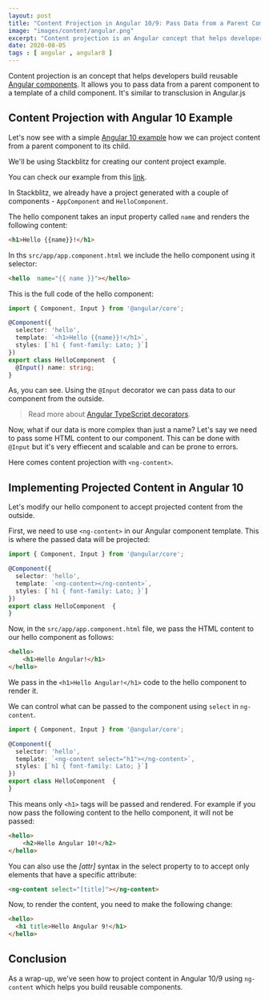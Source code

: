 ```yaml
---
layout: post
title: "Content Projection in Angular 10/9: Pass Data from a Parent Component to a Child Template with Ng-content"
image: "images/content/angular.png"
excerpt: "Content projection is an Angular concept that helps developers build reusable components. It allows you to pass data from a parent component to a template of a child component" 
date: 2020-08-05 
tags : [ angular , angular8 ] 
--- 
```


Content projection is an concept that helps developers build reusable [Angular components](https://www.techiediaries.com/angular-components/). It allows you to pass data from a parent component to a template of a child component. It's similar to transclusion in Angular.js

## Content Projection with Angular 10 Example

Let's now see with a simple [Angular 10 example](https://www.techiediaries.com/angular/angular-9-8-tutorial-by-example-rest-crud-apis-http-get-requests-with-httpclient/) how we can project content from a parent component to its child.

We'll be using Stackblitz for creating our content project example. 

You can check our example from this [link](https://stackblitz.com/edit/angular-8-ng-content). 

In Stackblitz, we already have a project generated with a couple of components - `AppComponent` and `HelloComponent`.

The hello component takes an input property called `name` and renders the following content:

```html
<h1>Hello {{name}}!</h1>
``` 

In ths `src/app/app.component.html` we include the hello component using it selector:

```html
<hello  name="{{ name }}"></hello>
```

This is the full code of the hello component:

```ts
import { Component, Input } from '@angular/core';

@Component({
  selector: 'hello',
  template: `<h1>Hello {{name}}!</h1>`,
  styles: [`h1 { font-family: Lato; }`]
})
export class HelloComponent  {
  @Input() name: string;
}
```
As, you can see. Using the `@Input` decorator we can pass data to our component from the outside. 

> Read more about [Angular TypeScript decorators](https://www.techiediaries.com/angular/upload-images-typescript-node-ionic-imports-decorators-async-await-formdata/).

Now, what if our data is more complex than just a name? Let's say we need to pass some HTML content to our component. This can be done with `@Input` but it's very effiecent and scalable and can be prone to errors.
 
Here comes content projection with `<ng-content>`.

## Implementing Projected Content in Angular 10

Let's modify our hello component to accept projected content from the outside. 

First, we need to use `<ng-content>` in our Angular component template. This is where the passed data will be projected:

```ts
import { Component, Input } from '@angular/core';

@Component({
  selector: 'hello',
  template: `<ng-content></ng-content>`,
  styles: [`h1 { font-family: Lato; }`]
})
export class HelloComponent  {
}
```

Now, in the `src/app/app.component.html` file, we pass the HTML content to our hello component as follows:

```html
<hello>
    <h1>Hello Angular!</h1>
</hello>
```

We pass in the `<h1>Hello Angular!</h1>` code to the hello component to render it.  

We can control what can be passed to the component using `select` in `ng-content`. 

```ts
import { Component, Input } from '@angular/core';

@Component({
  selector: 'hello',
  template: `<ng-content select="h1"></ng-content>`,
  styles: [`h1 { font-family: Lato; }`]
})
export class HelloComponent  {
}
```  

This means only `<h1>` tags will be passed and rendered. For example if you now pass the following content to the hello component, it will not be passed:

```html
<hello>
    <h2>Hello Angular 10!</h2>
</hello>
```

You can also use the _[attr]_ syntax in the select property to to accept only elements that have a specific attribute:

```html
<ng-content select="[title]"></ng-content>
```

Now, to render the content, you need to make the following change:

```html
<hello>
  <h1 title>Hello Angular 9!</h1>
</hello>
```

## Conclusion

As a wrap-up, we've seen how to project content in Angular 10/9 using `ng-content` which helps you build reusable components. 



 